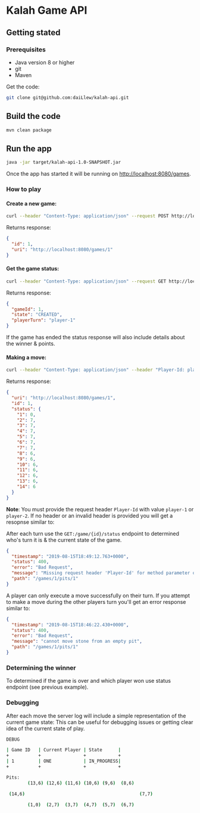 
# Kalah Game API

## Getting stated
### Prerequisites
 - Java version 8 or higher
 - git
 - Maven

Get the code:
````bash
git clone git@github.com:daiLlew/kalah-api.git
````

## Build the code
````bash
mvn clean package
````

## Run the app
````bash
java -jar target/kalah-api-1.0-SNAPSHOT.jar
````
Once the app has started it will be running on [http://localhost:8080/games](http://localhost:8080/games).

### How to play

#### Create a new game:
```bash
curl --header "Content-Type: application/json" --request POST http://localhost:8080/games
```
Returns response:
```json
{
  "id": 1,
  "uri": "http://localhost:8080/games/1"
}
```

#### Get the game status:
```bash
curl --header "Content-Type: application/json" --request GET http://localhost:8080/games/1/status
```
Returns response:
```json
{
  "gameId": 1,
  "state": "CREATED",
  "playerTurn": "player-1"
}
```
If the game has ended the status response will also include details about the winner & points. 

#### Making a move:  
```bash
curl --header "Content-Type: application/json" --header "Player-Id: player-1" --request PUT http://localhost:8080/games/1/pits/1
```
Returns response:
```json
{
  "uri": "http://localhost:8080/games/1",
  "id": 1,
  "status": {
    "1": 0,
    "2": 7,
    "3": 7,
    "4": 7,
    "5": 7,
    "6": 7,
    "7": 7,
    "8": 6,
    "9": 6,
    "10": 6,
    "11": 6,
    "12": 6,
    "13": 6,
    "14": 6
  }
}
```
**Note**: You must provide the request header `Player-Id` with value `player-1` or `player-2`. If no header or an 
invalid header is provided you will get a resopnse similar to:


After each turn use the `GET:/game/{id}/status` endpoint to determined who's turn it is & the current state of the game.

````json
{
  "timestamp": "2019-08-15T18:49:12.763+0000",
  "status": 400,
  "error": "Bad Request",
  "message": "Missing request header 'Player-Id' for method parameter of type String",
  "path": "/games/1/pits/1"
}
````
A player can only execute a move successfully on their turn. If you attempt to make a move during the other players 
turn you'll get an error response similar to:

````json
{
  "timestamp": "2019-08-15T18:46:22.430+0000",
  "status": 400,
  "error": "Bad Request",
  "message": "cannot move stone from an empty pit",
  "path": "/games/1/pits/1"
}
```` 
### Determining the winner
To determined if the game is over and which player won use status endpoint (see previous example).

### Debugging
After each move the server log will include a simple representation of the current game state: This can be useful for
 debugging issues or getting clear idea of the current state of play.

```bash
DEBUG

| Game ID   | Current Player | State      |
+           +                +            +
| 1         | ONE            | IN_PROGRESS|
+           +                +            +

Pits:
        (13,6) (12,6) (11,6) (10,6) (9,6)  (8,6)

 (14,6)                                           (7,7)

        (1,0)  (2,7)  (3,7)  (4,7)  (5,7)  (6,7)
```